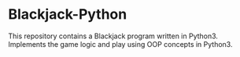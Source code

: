 # Blackjack-Python
This repository contains a Blackjack program written in Python3. Implements the game logic and play using OOP concepts in Python3. 
